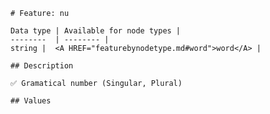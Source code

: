 <pre><code># Feature: nu

Data type | Available for node types |
--------  | -------- |
string |  &lt;A HREF="featurebynodetype.md#word"&gt;word&lt;/A&gt; |

## Description

✅ Gramatical number (Singular, Plural)

## Values
</code></pre>
